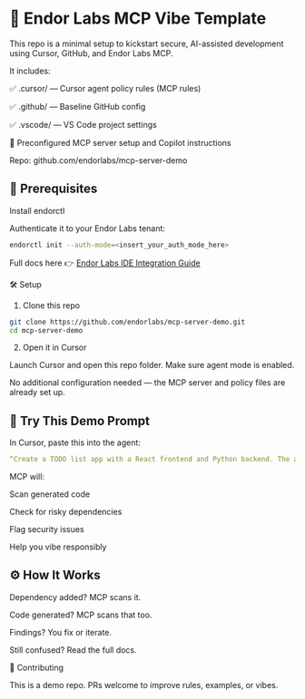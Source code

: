 # 🧬 Endor Labs MCP Vibe Template

This repo is a minimal setup to kickstart secure, AI-assisted development using Cursor, GitHub, and Endor Labs MCP.

It includes:

✅ .cursor/ — Cursor agent policy rules (MCP rules)

✅ .github/ — Baseline GitHub config

✅ .vscode/ — VS Code project settings

🧪 Preconfigured MCP server setup and Copilot instructions

Repo: github.com/endorlabs/mcp-server-demo

## 🚨 Prerequisites

Install endorctl

Authenticate it to your Endor Labs tenant:

```bash
endorctl init --auth-mode=<insert_your_auth_mode_here>
```

Full docs here 👉 [Endor Labs IDE Integration Guide](https://docs.endorlabs.com/deployment/ide/mcp/)

🛠️ Setup

1. Clone this repo

```bash
git clone https://github.com/endorlabs/mcp-server-demo.git
cd mcp-server-demo
```

2. Open it in Cursor

Launch Cursor and open this repo folder. Make sure agent mode is enabled.

No additional configuration needed — the MCP server and policy files are already set up.

## 🧠 Try This Demo Prompt

In Cursor, paste this into the agent:

```yaml
“Create a TODO list app with a React frontend and Python backend. The app must support creating Todo items with an expiration date and have the ability to delete items from the Todo list. Please do not create a readme and just do the code.”
```

MCP will:

Scan generated code

Check for risky dependencies

Flag security issues

Help you vibe responsibly

## ⚙️ How It Works

Dependency added? MCP scans it.

Code generated? MCP scans that too.

Findings? You fix or iterate.

Still confused? Read the full docs.

🤝 Contributing

This is a demo repo. PRs welcome to improve rules, examples, or vibes.

